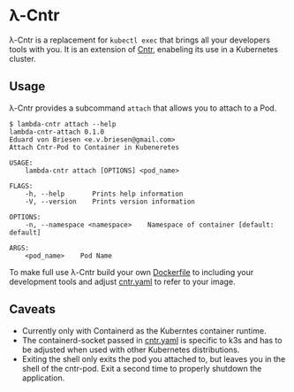 # λ-Cntr

λ-Cntr is a replacement for `kubectl exec` that brings all your developers tools with you.
It is an extension of [Cntr](https://github.com/Mic92/cntr), enabeling its use in a Kubernetes cluster.

## Usage

λ-Cntr provides a subcommand `attach` that allows you to attach to a Pod.

```console
$ lambda-cntr attach --help
lambda-cntr-attach 0.1.0
Eduard von Briesen <e.v.briesen@gmail.com>
Attach Cntr-Pod to Container in Kubeneretes

USAGE:
    lambda-cntr attach [OPTIONS] <pod_name>

FLAGS:
    -h, --help       Prints help information
    -V, --version    Prints version information

OPTIONS:
    -n, --namespace <namespace>    Namespace of container [default: default]

ARGS:
    <pod_name>    Pod Name
```

To make full use λ-Cntr build your own [Dockerfile](https://github.com/EduardvonBriesen/Lambda-Cntr/blob/main/Dockerfile) to including your development tools and adjust [cntr.yaml](https://github.com/EduardvonBriesen/Lambda-Cntr/blob/main/cntr.yaml) to refer to your image.

## Caveats 

- Currently only with Containerd as the Kuberntes container runtime.
- The containerd-socket passed in [cntr.yaml](https://github.com/EduardvonBriesen/Lambda-Cntr/blob/main/cntr.yaml) is specific to k3s and has to be adjusted when used with other Kubernetes distributions.
- Exiting the shell only exits the pod you attached to, but leaves you in the shell of the cntr-pod. Exit a second time to properly shutdown the application.